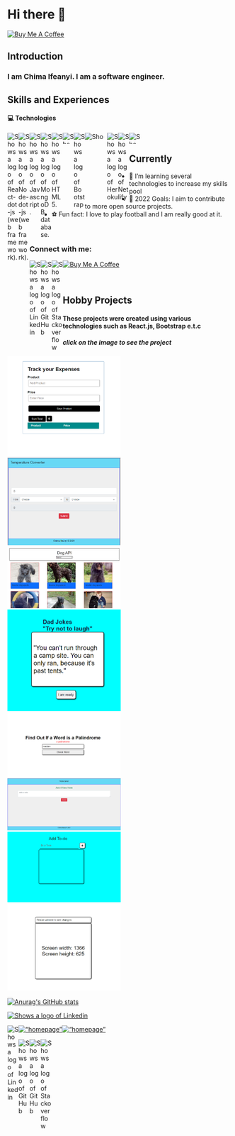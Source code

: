 # Hi there 👋

<a href="https://www.buymeacoffee.com/ifeanyichima" target="_blank"><img src="https://cdn.buymeacoffee.com/buttons/default-orange.png" alt="Buy Me A Coffee" height="41" width="174"></a>

<!--
**MasterIfeanyi/MasterIfeanyi** is a ✨ _special_ ✨ repository because its `README.md` (this file) appears on your GitHub profile.

Here are some ideas to get you started:

- 🔭 I’m currently working on ...
- 🌱 I’m currently learning ...
- 👯 I’m looking to collaborate on ...
- 🤔 I’m looking for help with ...
- 💬 Ask me about ...
- 📫 How to reach me: ...
- 😄 Pronouns: ...
- ⚡ Fun fact: ...
-->



## Introduction

### I am Chima Ifeanyi. I am a software engineer.

## Skills and Experiences
#### 💻 Technologies

<picture>
  <source media="(prefers-color-scheme: dark)" srcset="https://www.svgrepo.com/show/354259/react.svg">
  <source media="(prefers-color-scheme: light)" srcset="https://cdn.jsdelivr.net/npm/simple-icons@3.13.0/icons/react.svg">
  <img width="25px" align="left" alt="Shows a logo of React-dot-js (web framework)." src="https://www.svgrepo.com/show/354259/react.svg">
</picture>

<picture>
  <source media="(prefers-color-scheme: dark)" srcset="https://www.svgrepo.com/show/354119/nodejs-icon.svg">
  <source media="(prefers-color-scheme: light)" srcset="https://cdn.jsdelivr.net/npm/simple-icons@3.13.0/icons/node-dot-js.svg">
  <img width="25px" align="left" alt="Shows a logo of Node-dot-js (web framework)." src="https://www.svgrepo.com/show/354119/nodejs-icon.svg">
</picture>

<picture>
  <source media="(prefers-color-scheme: dark)" srcset="https://www.svgrepo.com/show/353925/javascript.svg">
  <source media="(prefers-color-scheme: light)" srcset="https://cdn.jsdelivr.net/npm/simple-icons@3.13.0/icons/javascript.svg">
  <img width="25px" align="left" alt="Shows a logo of Javascript." src="https://www.svgrepo.com/show/353925/javascript.svg">
</picture>

<picture>
  <source media="(prefers-color-scheme: dark)" srcset="https://www.svgrepo.com/show/331488/mongodb.svg">
  <source media="(prefers-color-scheme: light)" srcset="https://cdn.jsdelivr.net/npm/simple-icons@3.13.0/icons/mongodb.svg">
  <img width="25px" align="left" alt="Shows a logo of MongoDB database." src="https://www.svgrepo.com/show/331488/mongodb.svg">
</picture>

<picture>
  <source media="(prefers-color-scheme: dark)" srcset="https://www.svgrepo.com/show/349402/html5.svg">
  <source media="(prefers-color-scheme: light)" srcset="https://cdn.jsdelivr.net/npm/simple-icons@3.13.0/icons/html5.svg">
  <img width="25px" align="left" alt="Shows a logo of HTML5." src="https://www.svgrepo.com/show/349402/html5.svg">
</picture>

<picture>
  <source media="(prefers-color-scheme: dark)" srcset="https://www.svgrepo.com/show/303481/css-3-logo.svg">
  <source media="(prefers-color-scheme: light)" srcset="https://cdn.jsdelivr.net/npm/simple-icons@3.13.0/icons/css3.svg">
  <img width="25px" height="25px" align="left" alt="Shows a logo of CSS3" src="https://www.svgrepo.com/show/303481/css-3-logo.svg">
</picture>

<picture>
  <source media="(prefers-color-scheme: dark)" srcset="https://www.svgrepo.com/show/353498/bootstrap.svg">
  <source media="(prefers-color-scheme: light)" srcset="https://cdn.jsdelivr.net/npm/simple-icons@3.13.0/icons/bootstrap.svg">
  <img width="25px" align="left" alt="Shows a logo of Bootstrap" src="https://www.svgrepo.com/show/353498/bootstrap.svg">
</picture>

<picture>
  <source media="(prefers-color-scheme: dark)" srcset="https://www.svgrepo.com/show/354310/sass.svg">
  <source media="(prefers-color-scheme: light)" srcset="https://cdn.jsdelivr.net/npm/simple-icons@3.13.0/icons/sass.svg">
  <img width="50px" height="22px" align="left" alt="Shows a logo of SASS" src="https://www.svgrepo.com/show/354310/sass.svg">
</picture>

<picture>
  <source media="(prefers-color-scheme: dark)" srcset="https://www.svgrepo.com/show/303683/heroku-logo.svg">
  <source media="(prefers-color-scheme: light)" srcset="https://cdn.jsdelivr.net/npm/simple-icons@3.13.0/icons/heroku.svg">
  <img width="25px" align="left" alt="Shows a logo of Heroku" src="https://www.svgrepo.com/show/303683/heroku-logo.svg">
</picture>

<picture>
  <source media="(prefers-color-scheme: dark)" srcset="https://www.svgrepo.com/show/354110/netlify.svg">
  <source media="(prefers-color-scheme: light)" srcset="https://cdn.jsdelivr.net/npm/simple-icons@3.13.0/icons/netlify.svg">
  <img width="25px" align="left" alt="Shows a logo of Netlify" src="https://www.svgrepo.com/show/354110/netlify.svg">
</picture>


<picture>
  <source media="(prefers-color-scheme: dark)" srcset="https://www.svgrepo.com/show/355133/mysql.svg">
  <source media="(prefers-color-scheme: light)" srcset="https://cdn.jsdelivr.net/npm/simple-icons@3.13.0/icons/mysql.svg">
  <img width="25px" height="25px" align="left" alt="Shows a logo of MYSQL" src="https://www.svgrepo.com/show/355133/mysql.svg">
</picture>



<br/>

## Currently

- 🌱 I’m learning several technologies to increase my skills pool 
- 📗 2022 Goals: I aim to contribute to more open source projects.
- ⚽ Fun fact: I love to play football and I am really good at it.

<br/>

### Connect with me: 

[<picture>
  <source media="(prefers-color-scheme: dark)" srcset="https://www.svgrepo.com/show/157006/linkedin.svg">
  <source media="(prefers-color-scheme: light)" srcset="https://cdn.jsdelivr.net/npm/simple-icons@v3/icons/linkedin.svg">
  <img width="25px" align="left" alt="Shows a logo of Linkedin" src="https://www.svgrepo.com/show/157006/linkedin.svg">
</picture>][linkedin]


[<picture>
  <source media="(prefers-color-scheme: dark)" srcset="https://www.svgrepo.com/show/341847/github.svg">
  <source media="(prefers-color-scheme: light)" srcset="https://cdn.jsdelivr.net/npm/simple-icons@3.13.0/icons/github.svg">
  <img width="25px" align="left" alt="Shows a logo of GitHub" src="https://www.svgrepo.com/show/341847/github.svg">
</picture>][github]

[<picture>
  <source media="(prefers-color-scheme: dark)" srcset="https://www.svgrepo.com/show/354386/stackoverflow-icon.svg">
  <source media="(prefers-color-scheme: light)" srcset="https://cdn.jsdelivr.net/npm/simple-icons@3.13.0/icons/stackoverflow.svg">
  <img width="25px" align="left" alt="Shows a logo of Stackoverflow" src="https://www.svgrepo.com/show/354386/stackoverflow-icon.svg">
</picture>][stackoverflow]


<a href="https://www.buymeacoffee.com/ifeanyichima" target="_blank"><img src="https://cdn.buymeacoffee.com/buttons/default-orange.png" alt="Buy Me A Coffee" height="41" width="174"></a>

<!-- [<img align="left" alt="linkedin.com/in/ifeanyi-thankgod-chima/" width="22px" 
      src="https://cdn.jsdelivr.net/npm/simple-icons@v3/icons/linkedin.svg" />][linkedin]

[<img align="left" alt="https://github.com/MasterIfeanyi" width="22px" 
      src="https://cdn.jsdelivr.net/npm/simple-icons@3.13.0/icons/github.svg" />][github]
      
[<img align="left" alt="https://stackoverflow.com/users/17171424/ifeanyi-chima" width="22px" 
      src="https://cdn.jsdelivr.net/npm/simple-icons@3.13.0/icons/stackoverflow.svg" />][stackoverflow] -->

<br/>

## Hobby Projects
#### These projects were created using various technologies such as React.js, Bootstrap e.t.c
##### click on the image to see the project

[<img src="https://github.com/MasterIfeanyi/MasterIfeanyi/blob/main/Screenshot%20(4020).png" width="256" />][Track_Expenses]
[<img src="https://github.com/MasterIfeanyi/MasterIfeanyi/blob/main/Screenshot%20(4021).png" width="256" />][Temperature_converter]
[<img src="https://github.com/MasterIfeanyi/MasterIfeanyi/blob/main/Screenshot%20(4022).png" width="256" />][Dog_Api]
[<img src="https://github.com/MasterIfeanyi/MasterIfeanyi/blob/main/Screenshot%20(4023).png" width="256" />][Dad_Jokes]
[<img src="https://github.com/MasterIfeanyi/MasterIfeanyi/blob/main/Screenshot%20(4032).png" width="256" />][Palindrome_Checker]
[<img src="https://github.com/MasterIfeanyi/MasterIfeanyi/blob/main/Screenshot%20(4033).png" width="256" />][Note_Taker]
[<img src="https://github.com/MasterIfeanyi/MasterIfeanyi/blob/main/Screenshot%20(4034).png" width="256" />][Add_Todo]
[<img src="https://github.com/MasterIfeanyi/MasterIfeanyi/blob/main/Screenshot%20(4035).png" width="256" />][useWindowSize]


[twitter]: https://twitter.com/ifeanyiTchima
[github]: https://github.com/MasterIfeanyi
[linkedin]: https://www.linkedin.com/in/ifeanyi-thankgod-chima/
[stackoverflow]: https://stackoverflow.com/users/17171424/ifeanyi-chima

<!-- projects -->
[Dad_Jokes]: https://ifeanyi-typescript-dadjoke.netlify.app/
[Dog_Api]: https://ifeanyi-typescript-dogs.netlify.app/
[Temperature_converter]: https://ifeanyi-temp-converter.netlify.app/
[Track_Expenses]: https://ifeanyi-typescript-expenses.netlify.app/
[Palindrome_Checker]: https://ifeanyi-palindrome.netlify.app/
[Note_Taker]: https://ifeanyi-notetaker.netlify.app/
[Add_Todo]: https://ifeanyi-todo.netlify.app/
[useWindowSize]: https://ifeanyi-usewindowsize.netlify.app/



[![Anurag's GitHub stats](https://github-readme-stats.vercel.app/api?username=MasterIfeanyi)](https://github.com/anuraghazra/github-readme-stats)

<!-- [<img src='https://cdn.jsdelivr.net/npm/simple-icons@3.0.1/icons/github.svg' alt='github' height='40'>](https://github.com/MasterIfeanyi) 
[<img src='https://cdn.jsdelivr.net/npm/simple-icons@3.0.1/icons/linkedin.svg' alt='linkedin' height='40'>](https://www.linkedin.com/in/ifeanyi-thankgod-chima/) 
[<img src='https://cdn.jsdelivr.net/npm/simple-icons@3.0.1/icons/twitter.svg' alt='twitter' height='40'>](https://twitter.com/ifeanyiTchima) 
[<img src='https://cdn.jsdelivr.net/npm/simple-icons@3.0.1/icons/stackoverflow.svg' alt='stackoverflow' height='40'>](https://stackoverflow.com/users/ifeanyi-chima)   -->

[![Shows a logo of Linkedin](https://www.svgrepo.com/show/157006/linkedin.svg)](https://www.linkedin.com/in/ifeanyi-thankgod-chima/)

[<picture>
  <source media="(prefers-color-scheme: dark)" srcset="https://www.svgrepo.com/show/157006/linkedin.svg">
  <source media="(prefers-color-scheme: light)" srcset="https://cdn.jsdelivr.net/npm/simple-icons@v3/icons/linkedin.svg">
  <img width="25px" align="left" alt="Shows a logo of Linkedin" src="https://www.svgrepo.com/show/157006/linkedin.svg">
</picture>](https://www.linkedin.com/in/ifeanyi-thankgod-chima/) 

<div style="display: flex; align-items="center" justify-items="center">
  <a href=“https://www.linkedin.com/in/ifeanyi-thankgod-chima/”>
    <img src=“https://www.svgrepo.com/show/157006/linkedin.svg” alt=“homepage” />
  </a>
   <a href=“https://www.linkedin.com/in/ifeanyi-thankgod-chima/”>
    <img src=“https://www.svgrepo.com/show/157006/linkedin.svg” alt=“homepage” />
  </a>                                                                 
</div>

[<picture>
  <source media="(prefers-color-scheme: dark)" srcset="https://www.svgrepo.com/show/341847/github.svg">
  <source media="(prefers-color-scheme: light)" srcset="https://cdn.jsdelivr.net/npm/simple-icons@3.13.0/icons/github.svg">
  <img width="25px" align="left" alt="Shows a logo of GitHub" src="https://www.svgrepo.com/show/341847/github.svg">
</picture>](https://github.com/MasterIfeanyi) 

[<picture>
  <source media="(prefers-color-scheme: dark)" srcset="https://www.svgrepo.com/show/20626/twitter.svg">
  <source media="(prefers-color-scheme: light)" srcset="https://cdn.jsdelivr.net/npm/simple-icons@3.0.1/icons/twitter.svg">
  <img width="25px" align="left" alt="Shows a logo of GitHub" src="https://www.svgrepo.com/show/20626/twitter.svg">
</picture>](https://twitter.com/ifeanyiTchima) 

[<picture>
  <source media="(prefers-color-scheme: dark)" srcset="https://www.svgrepo.com/show/354386/stackoverflow-icon.svg">
  <source media="(prefers-color-scheme: light)" srcset="https://cdn.jsdelivr.net/npm/simple-icons@3.13.0/icons/stackoverflow.svg">
  <img width="25px" align="left" alt="Shows a logo of Stackoverflow" src="https://www.svgrepo.com/show/354386/stackoverflow-icon.svg">
</picture>](https://stackoverflow.com/users/ifeanyi-chima) 
